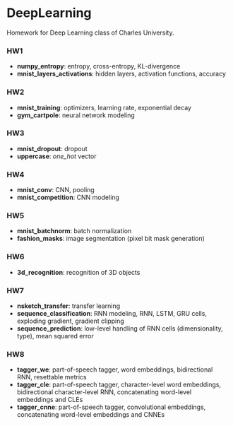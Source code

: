 # DeepLearning
Homework for Deep Learning class of Charles University.

### HW1

- **numpy_entropy**: entropy, cross-entropy, KL-divergence
- **mnist_layers_activations**: hidden layers, activation functions, accuracy

### HW2

- **mnist_training**: optimizers, learning rate, exponential decay
- **gym_cartpole**: neural network modeling

### HW3

- **mnist_dropout**: dropout
- **uppercase**: *one_hot* vector

### HW4

- **mnist_conv**: CNN, pooling
- **mnist_competition**: CNN modeling

### HW5

- **mnist_batchnorm**: batch normalization
- **fashion_masks**: image segmentation (pixel bit mask generation)

### HW6

- **3d_recognition**: recognition of 3D objects

### HW7

- **nsketch_transfer**: transfer learning
- **sequence_classification**: RNN modeling, RNN, LSTM, GRU cells, exploding gradient, gradient clipping
- **sequence_prediction**: low-level handling of RNN cells (dimensionality, type), mean squared error 

### HW8

- **tagger_we**: part-of-speech tagger, word embeddings, bidirectional RNN, resettable metrics
- **tagger_cle**: part-of-speech tagger, character-level word embeddings, bidirectional character-level RNN, concatenating word-level embeddings and CLEs
- **tagger_cnne**: part-of-speech tagger, convolutional embeddings, concatenating word-level embeddings and CNNEs